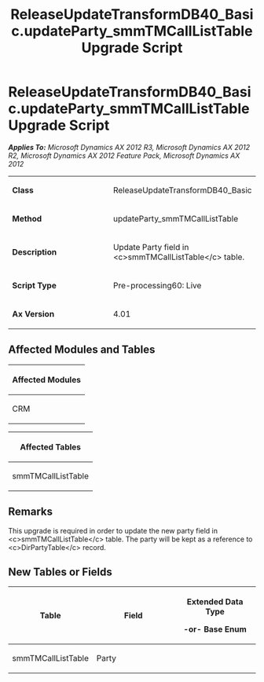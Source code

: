 ﻿---
title: ReleaseUpdateTransformDB40_Basic.updateParty_smmTMCallListTable Upgrade Script
TOCTitle: ReleaseUpdateTransformDB40_Basic.updateParty_smmTMCallListTable Upgrade Script
ms:assetid: be23ba34-8261-1ff5-204a-9adb665f0b89
ms:mtpsurl: https://msdn.microsoft.com/en-us/library/JJ686712(v=AX.60)
ms:contentKeyID: 49710910
ms.date: 05/18/2015
mtps_version: v=AX.60
---

# ReleaseUpdateTransformDB40\_Basic.updateParty\_smmTMCallListTable Upgrade Script 


_**Applies To:** Microsoft Dynamics AX 2012 R3, Microsoft Dynamics AX 2012 R2, Microsoft Dynamics AX 2012 Feature Pack, Microsoft Dynamics AX 2012_

<table>
<colgroup>
<col style="width: 50%" />
<col style="width: 50%" />
</colgroup>
<tbody>
<tr class="odd">
<td><p><strong>Class</strong></p></td>
<td><p>ReleaseUpdateTransformDB40_Basic</p></td>
</tr>
<tr class="even">
<td><p><strong>Method</strong></p></td>
<td><p>updateParty_smmTMCallListTable</p></td>
</tr>
<tr class="odd">
<td><p><strong>Description</strong></p></td>
<td><p>Update Party field in &lt;c&gt;smmTMCallListTable&lt;/c&gt; table.</p></td>
</tr>
<tr class="even">
<td><p><strong>Script Type</strong></p></td>
<td><p>Pre-processing60: Live</p></td>
</tr>
<tr class="odd">
<td><p><strong>Ax Version</strong></p></td>
<td><p>4.01</p></td>
</tr>
</tbody>
</table>


## Affected Modules and Tables

<table>
<colgroup>
<col style="width: 100%" />
</colgroup>
<thead>
<tr class="header">
<th><p>Affected Modules</p></th>
</tr>
</thead>
<tbody>
<tr class="odd">
<td><p>CRM</p></td>
</tr>
</tbody>
</table>


<table>
<colgroup>
<col style="width: 100%" />
</colgroup>
<thead>
<tr class="header">
<th><p>Affected Tables</p></th>
</tr>
</thead>
<tbody>
<tr class="odd">
<td><p>smmTMCallListTable</p></td>
</tr>
</tbody>
</table>


## Remarks

This upgrade is required in order to update the new party field in \<c\>smmTMCallListTable\</c\> table. The party will be kept as a reference to \<c\>DirPartyTable\</c\> record.

## New Tables or Fields

<table>
<colgroup>
<col style="width: 33%" />
<col style="width: 33%" />
<col style="width: 33%" />
</colgroup>
<thead>
<tr class="header">
<th><p>Table</p></th>
<th><p>Field</p></th>
<th><p>Extended Data Type</p>
<p>-or- Base Enum</p></th>
</tr>
</thead>
<tbody>
<tr class="odd">
<td><p>smmTMCallListTable</p></td>
<td><p>Party</p></td>
<td><p></p></td>
</tr>
</tbody>
</table>

  



